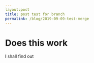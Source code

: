 ```yaml
---
layout:post
title: post test for branch
permalink: /blog/2019-09-09-test-merge
---
```


# Does this work
I shall find out
